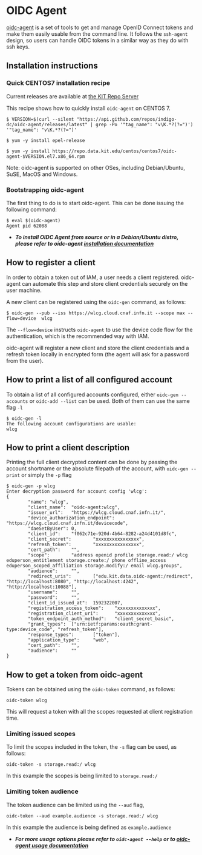 # OIDC Agent 

[oidc-agent](https://github.com/indigo-dc/oidc-agent) is a set of tools to get and manage OpenID Connect tokens and make them easily usable from the command line. It follows the ```ssh-agent``` design, so users can handle OIDC tokens in a similar way as they do with ssh keys.

## **Installation instructions**

### **Quick CENTOS7 installation recipe**

Current releases are available at [the KIT Repo Server](https://repo.data.kit.edu)

This recipe shows how to quickly install ```oidc-agent``` on CENTOS 7.

```
$ VERSION=$(curl --silent "https://api.github.com/repos/indigo-dc/oidc-agent/releases/latest" | grep -Po '"tag_name": "v\K.*?(?=")') '"tag_name": "v\K.*?(?=")'

$ yum -y install epel-release

$ yum -y install https://repo.data.kit.edu/centos/centos7/oidc-agent-$VERSION.el7.x86_64.rpm
```

Note: oidc-agent is supported on other OSes, including Debian/Ubuntu, SuSE, MacOS and Windows.

### **Bootstrapping oidc-agent**

The first thing to do is to start oidc-agent. This can be done issuing the following command:

```
$ eval $(oidc-agent)
Agent pid 62088
```

* ***To install OIDC Agent from source or in a Debian/Ubuntu distro, please refer to oidc-agent [installation documentation](https://indigo-dc.gitbook.io/oidc-agent/installation/install)***

## **How to register a client** 

In order to obtain a token out of IAM, a user needs a client registered. oidc-agent can automate this step and store client credentials securely on the user machine.

A new client can be registered using the ```oidc-gen``` command, as follows:

```
$ oidc-gen --pub --iss https://wlcg.cloud.cnaf.infn.it --scope max --flow=device  wlcg
```
The ```--flow=device``` instructs ```oidc-agent``` to use the device code flow for the authentication, which is the recommended way with IAM.

oidc-agent will register a new client and store the client credentials and a refresh token locally in encrypted form (the agent will ask for a password from the user).

## **How to print a list of all configured account** 

To obtain a list of all configured accounts configured, either ```oidc-gen --accounts``` or ```oidc-add --list``` can be used. Both of them can use the same flag ```-l```

```
$ oidc-gen -l
The following account configurations are usable: 
wlcg
```

## **How to print a client description** 

Printing the full client decrypted content can be done by passing the account shortname or the absolute filepath of the account, with ```oidc-gen --print``` or simply the ```-p``` flag


```
$ oidc-gen -p wlcg
Enter decryption password for account config 'wlcg': 
{
        "name": "wlcg",
        "client_name":  "oidc-agent:wlcg",
        "issuer_url":   "https://wlcg.cloud.cnaf.infn.it/",
        "device_authorization_endpoint":        "https://wlcg.cloud.cnaf.infn.it/devicecode",
        "daeSetByUser": 0,
        "client_id":    "f062c71e-920d-4b64-8282-a24d4101d8fc",
        "client_secret":        "xxxxxxxxxxxxxxxx",
        "refresh_token":        "xxxxxxxxxxxxxxxx",
        "cert_path":    "",
        "scope":        "address openid profile storage.read:/ wlcg eduperson_entitlement storage.create:/ phone offline_access eduperson_scoped_affiliation storage.modify:/ email wlcg.groups",
        "audience":     "",
        "redirect_uris":        ["edu.kit.data.oidc-agent:/redirect", "http://localhost:8080", "http://localhost:4242", "http://localhost:10088"],
        "username":     "",
        "password":     "",
        "client_id_issued_at":  1592322007,
        "registration_access_token":    "xxxxxxxxxxxxxx",
        "registration_client_uri":      "xxxxxxxxxxxxxx",
        "token_endpoint_auth_method":   "client_secret_basic",
        "grant_types":  ["urn:ietf:params:oauth:grant-type:device_code", "refresh_token"],
        "response_types":       ["token"],
        "application_type":     "web",
        "cert_path":    "",
        "audience":     ""
}
```

## **How to get a token from oidc-agent** 

Tokens can be obtained using the ```oidc-token``` command, as follows:

```
oidc-token wlcg
```

This will request a token with all the scopes requested at client registration time. 

### **Limiting issued scopes** 

To limit the scopes included in the token, the ```-s``` flag can be used, as follows:

```
oidc-token -s storage.read:/ wlcg
```

In this example the scopes is being limited to ```storage.read:/```

### **Limiting token audience** 

The token audience can be limited using the ```--aud``` flag,

```
oidc-token --aud example.audience -s storage.read:/ wlcg
```

In this example the audience is being defined as ```example.audience```

* ***For more usage options please refer to ```oidc-agent --help``` or to [oidc-agent usage documentation](https://indigo-dc.gitbook.io/oidc-agent/user)***
